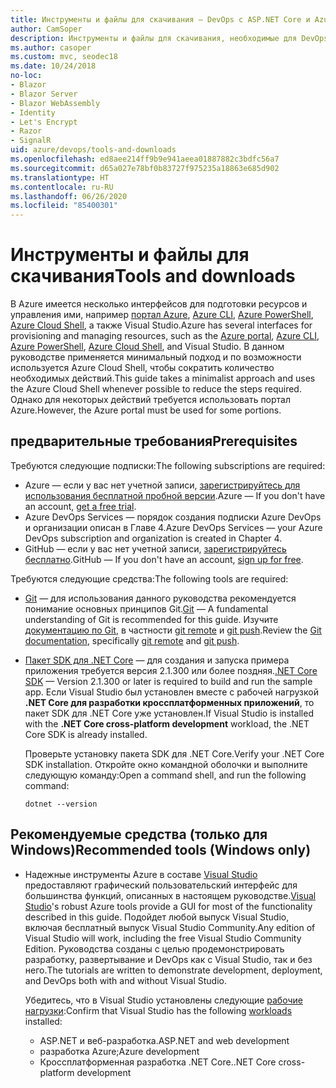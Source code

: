 ```yaml
---
title: Инструменты и файлы для скачивания — DevOps с ASP.NET Core и Azure
author: CamSoper
description: Инструменты и файлы для скачивания, необходимые для DevOps с ASP.NET Core и Azure.
ms.author: casoper
ms.custom: mvc, seodec18
ms.date: 10/24/2018
no-loc:
- Blazor
- Blazor Server
- Blazor WebAssembly
- Identity
- Let's Encrypt
- Razor
- SignalR
uid: azure/devops/tools-and-downloads
ms.openlocfilehash: ed8aee214ff9b9e941aeea01887882c3bdfc56a7
ms.sourcegitcommit: d65a027e78bf0b83727f975235a18863e685d902
ms.translationtype: HT
ms.contentlocale: ru-RU
ms.lasthandoff: 06/26/2020
ms.locfileid: "85400301"
---
```

# <a name="tools-and-downloads"></a><span data-ttu-id="40394-103">Инструменты и файлы для скачивания</span><span class="sxs-lookup"><span data-stu-id="40394-103">Tools and downloads</span></span>

<span data-ttu-id="40394-104">В Azure имеется несколько интерфейсов для подготовки ресурсов и управления ими, например [портал Azure](https://portal.azure.com), [Azure CLI](/cli/azure/), [Azure PowerShell](/powershell/azure/overview), [Azure Cloud Shell](https://shell.azure.com/bash), а также Visual Studio.</span><span class="sxs-lookup"><span data-stu-id="40394-104">Azure has several interfaces for provisioning and managing resources, such as the [Azure portal](https://portal.azure.com), [Azure CLI](/cli/azure/), [Azure PowerShell](/powershell/azure/overview), [Azure Cloud Shell](https://shell.azure.com/bash), and Visual Studio.</span></span> <span data-ttu-id="40394-105">В данном руководстве применяется минимальный подход и по возможности используется Azure Cloud Shell, чтобы сократить количество необходимых действий.</span><span class="sxs-lookup"><span data-stu-id="40394-105">This guide takes a minimalist approach and uses the Azure Cloud Shell whenever possible to reduce the steps required.</span></span> <span data-ttu-id="40394-106">Однако для некоторых действий требуется использовать портал Azure.</span><span class="sxs-lookup"><span data-stu-id="40394-106">However, the Azure portal must be used for some portions.</span></span>

## <a name="prerequisites"></a><span data-ttu-id="40394-107">предварительные требования</span><span class="sxs-lookup"><span data-stu-id="40394-107">Prerequisites</span></span>

<span data-ttu-id="40394-108">Требуются следующие подписки:</span><span class="sxs-lookup"><span data-stu-id="40394-108">The following subscriptions are required:</span></span>

* <span data-ttu-id="40394-109">Azure &mdash; если у вас нет учетной записи, [зарегистрируйтесь для использования бесплатной пробной версии](https://azure.microsoft.com/free/dotnet/).</span><span class="sxs-lookup"><span data-stu-id="40394-109">Azure &mdash; If you don't have an account, [get a free trial](https://azure.microsoft.com/free/dotnet/).</span></span>
* <span data-ttu-id="40394-110">Azure DevOps Services &mdash; порядок создания подписки Azure DevOps и организации описан в Главе 4.</span><span class="sxs-lookup"><span data-stu-id="40394-110">Azure DevOps Services &mdash; your Azure DevOps subscription and organization is created in Chapter 4.</span></span>
* <span data-ttu-id="40394-111">GitHub &mdash; если у вас нет учетной записи, [зарегистрируйтесь бесплатно](https://github.com/join).</span><span class="sxs-lookup"><span data-stu-id="40394-111">GitHub &mdash; If you don't have an account, [sign up for free](https://github.com/join).</span></span>

<span data-ttu-id="40394-112">Требуются следующие средства:</span><span class="sxs-lookup"><span data-stu-id="40394-112">The following tools are required:</span></span>

* <span data-ttu-id="40394-113">[Git](https://git-scm.com/downloads) &mdash; для использования данного руководства рекомендуется понимание основных принципов Git.</span><span class="sxs-lookup"><span data-stu-id="40394-113">[Git](https://git-scm.com/downloads) &mdash; A fundamental understanding of Git is recommended for this guide.</span></span> <span data-ttu-id="40394-114">Изучите [документацию по Git](https://git-scm.com/doc), в частности [git remote](https://git-scm.com/docs/git-remote) и [git push](https://git-scm.com/docs/git-push).</span><span class="sxs-lookup"><span data-stu-id="40394-114">Review the [Git documentation](https://git-scm.com/doc), specifically [git remote](https://git-scm.com/docs/git-remote) and [git push](https://git-scm.com/docs/git-push).</span></span>
* <span data-ttu-id="40394-115">[Пакет SDK для .NET Core](https://dotnet.microsoft.com/download/) &mdash; для создания и запуска примера приложения требуется версия 2.1.300 или более поздняя.</span><span class="sxs-lookup"><span data-stu-id="40394-115">[.NET Core SDK](https://dotnet.microsoft.com/download/) &mdash; Version 2.1.300 or later is required to build and run the sample app.</span></span> <span data-ttu-id="40394-116">Если Visual Studio был установлен вместе с рабочей нагрузкой **.NET Core для разработки кроссплатформенных приложений**, то пакет SDK для .NET Core уже установлен.</span><span class="sxs-lookup"><span data-stu-id="40394-116">If Visual Studio is installed with the **.NET Core cross-platform development** workload, the .NET Core SDK is already installed.</span></span>

    <span data-ttu-id="40394-117">Проверьте установку пакета SDK для .NET Core.</span><span class="sxs-lookup"><span data-stu-id="40394-117">Verify your .NET Core SDK installation.</span></span> <span data-ttu-id="40394-118">Откройте окно командной оболочки и выполните следующую команду:</span><span class="sxs-lookup"><span data-stu-id="40394-118">Open a command shell, and run the following command:</span></span>

    ```dotnetcli
    dotnet --version
    ```

## <a name="recommended-tools-windows-only"></a><span data-ttu-id="40394-119">Рекомендуемые средства (только для Windows)</span><span class="sxs-lookup"><span data-stu-id="40394-119">Recommended tools (Windows only)</span></span>

* <span data-ttu-id="40394-120">Надежные инструменты Azure в составе [Visual Studio](https://visualstudio.microsoft.com) предоставляют графический пользовательский интерфейс для большинства функций, описанных в настоящем руководстве.</span><span class="sxs-lookup"><span data-stu-id="40394-120">[Visual Studio](https://visualstudio.microsoft.com)'s robust Azure tools provide a GUI for most of the functionality described in this guide.</span></span> <span data-ttu-id="40394-121">Подойдет любой выпуск Visual Studio, включая бесплатный выпуск Visual Studio Community.</span><span class="sxs-lookup"><span data-stu-id="40394-121">Any edition of Visual Studio will work, including the free Visual Studio Community Edition.</span></span> <span data-ttu-id="40394-122">Руководства созданы с целью продемонстрировать разработку, развертывание и DevOps как с Visual Studio, так и без него.</span><span class="sxs-lookup"><span data-stu-id="40394-122">The tutorials are written to demonstrate development, deployment, and DevOps both with and without Visual Studio.</span></span>

  <span data-ttu-id="40394-123">Убедитесь, что в Visual Studio установлены следующие [рабочие нагрузки](/visualstudio/install/modify-visual-studio):</span><span class="sxs-lookup"><span data-stu-id="40394-123">Confirm that Visual Studio has the following [workloads](/visualstudio/install/modify-visual-studio) installed:</span></span>

  * <span data-ttu-id="40394-124">ASP.NET и веб-разработка.</span><span class="sxs-lookup"><span data-stu-id="40394-124">ASP.NET and web development</span></span>
  * <span data-ttu-id="40394-125">разработка Azure;</span><span class="sxs-lookup"><span data-stu-id="40394-125">Azure development</span></span>
  * <span data-ttu-id="40394-126">Кроссплатформенная разработка .NET Core.</span><span class="sxs-lookup"><span data-stu-id="40394-126">.NET Core cross-platform development</span></span>
